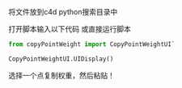 将文件放到c4d python搜索目录中

打开脚本输入以下代码 或直接运行脚本
```python
from copyPointWeight import CopyPointWeightUI`

CopyPointWeightUI.UIDisplay()
```
选择一个点复制权重，然后粘贴！
